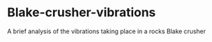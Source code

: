 # Blake-crusher-vibrations
A brief analysis of the vibrations taking place in a rocks Blake crusher
